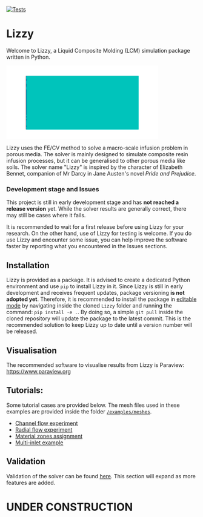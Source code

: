 [![Tests](https://github.com/simonebancora/Lizzy/actions/workflows/tests.yaml/badge.svg)](https://github.com/simonebancora/Lizzy/actions/workflows/tests.yaml)

# Lizzy
Welcome to Lizzy, a Liquid Composite Molding (LCM) simulation package written in Python.

<div style="display: flex; justify-content: left;">
<img src="docs/images/lizzy_logo_alpha_80.gif" alt="Lizzy logo" width="400">
</div>

Lizzy uses the FE/CV method to solve a macro-scale infusion problem in porous media. The solver is mainly designed to simulate composite resin infusion processes, but it can be generalised to other porous media like soils.
The solver name "Lizzy" is inspired by the character of Elizabeth Bennet, companion of Mr Darcy in Jane Austen's novel _Pride and Prejudice_.

### Development stage and Issues
This project is still in early development stage and has **not reached a release version** yet.
While the solver results are generally correct, there may still be cases where it fails.

It is recommended to wait for a first release before using Lizzy for your research. On the other hand, use of Lizzy for testing is welcome. If you do use Lizzy and encounter some issue, you can help improve the software faster by reporting what you encountered in the Issues sections.

## Installation
Lizzy is provided as a package.
It is advised to create a dedicated Python environment and use `pip` to install Lizzy in it.
Since Lizzy is still in early development and receives frequent updates, package versioning **is not adopted yet**.
Therefore, it is recommended to install the package in [editable mode](https://packaging.python.org/en/latest/guides/distributing-packages-using-setuptools/#working-in-development-mode) by navigating inside the cloned `Lizzy` folder and running the command: `pip install -e .`. By doing so, a simple `git pull` inside the cloned repository will update the package to the latest commit. This is the recommended solution to keep Lizzy up to date until a version number will be released.

## Visualisation
The recommended software to visualise results from Lizzy is Paraview:
https://www.paraview.org

## Tutorials:
Some tutorial cases are provided below. The mesh files used in these examples are provided inside the folder [`/examples/meshes`](./examples/meshes). 

- [Channel flow experiment](docs/tutorials/rect.md)
- [Radial flow experiment](docs/tutorials/radial_aniso.md)
- [Material zones assignment](docs/tutorials/triforce.md)
- [Multi-inlet example](docs/tutorials/multi_inlet.md)

## Validation
Validation of the solver can be found [here](docs/validation.md). This section will expand as more features are added.

# UNDER CONSTRUCTION